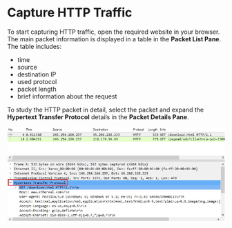 # **Capture HTTP Traffic**
To start capturing HTTP traffic, open the required website in your browser. The main packet information is displayed in a table in the **Packet List Pane**. 
The table includes:
- time
- source
- destination IP
- used protocol
- packet length
-  brief information about the request

To study the HTTP packet in detail, select the packet and expand the **Hypertext Transfer Protocol** details in the **Packet Details Pane**.

![http packet details](../media/4-capture-http.jpg)
